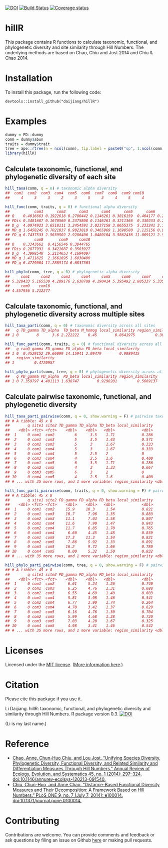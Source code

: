 
<!-- README.md is generated from README.Rmd. Please edit that file -->

[![DOI](http://joss.theoj.org/papers/10.21105/joss.01041/status.svg)](https://doi.org/10.21105/joss.01041) [![Build
Status](https://travis-ci.org/daijiang/hillR.svg?branch=master)](https://travis-ci.org/daijiang/hillR)
[![Coverage
status](https://codecov.io/gh/daijiang/hillR/branch/master/graph/badge.svg)](https://codecov.io/github/daijiang/hillR?branch=master)

# hillR

This package contains R functions to calculate taxonomic, functional,
and phylogenetic diversity and site similarity through Hill Numbers. The
underlying methods are based on Chao, Chiu and Jost 2014 and Chiu & Chao
2014.

# Installation

To install this package, run the following code:

    devtools::install_github("daijiang/hillR")

# Examples

``` r
dummy = FD::dummy
comm = dummy$abun
traits = dummy$trait
tree = ape::rtree(n = ncol(comm), tip.label = paste0("sp", 1:ncol(comm)))
library(hillR)
```

## Calculate taxonomic, functional, and phylogenetic diversity of each site

``` r
hill_taxa(comm, q = 0) # taxonomic alpha diversity
##  com1  com2  com3  com4  com5  com6  com7  com8  com9 com10 
##     4     3     3     2     3     5     3     4     5     4

hill_func(comm, traits, q = 0) # functional alpha diversity
##           com1      com2      com3      com4      com5      com6      com7
## Q    0.4016663 0.1922618 0.2780442 0.1146261 0.3816159  0.404177 0.2934143
## FDis 0.3481687 0.1670560 0.2375808 0.1146261 0.3211366  0.330233 0.2532751
## D_q  4.0974923 3.6518111 3.2454591 3.0237158 3.0655375  5.233241 3.1470056
## MD_q 1.6458245 0.7021037 0.9023810 0.3465969 1.1698580  2.115156 0.9233765
## FD_q 6.7437533 2.5639502 2.9286406 1.0480104 3.5862436 11.069121 2.9058708
##           com8       com9     com10
## Q    0.3343662  0.4156546 0.3844765
## FDis 0.2877931  0.3421687 0.3503927
## D_q  4.3998540  5.2114653 4.1694097
## MD_q 1.4711625  2.1661695 1.6030400
## FD_q 6.4729004 11.2889174 6.6837303

hill_phylo(comm, tree, q = 0) # phylogenetic alpha diversity
##     com1     com2     com3     com4     com5     com6     com7     com8 
## 5.320433 5.165530 4.209176 2.638789 4.190414 5.395492 2.885337 5.335720 
##     com9    com10 
## 4.557956 5.212277
```

## Calculate taxonomic, functional, and phylogenetic diversity across multiple sites

``` r
hill_taxa_parti(comm, q = 0) # taxonomic diversity across all sites
##   q TD_gamma TD_alpha  TD_beta M_homog local_similarity region_similarity
## 1 0        8      3.6 2.222222    0.45        0.8641975         0.3888889

hill_func_parti(comm, traits, q = 0) # functional diversity across all sites
##   q raoQ_gamma FD_gamma FD_alpha FD_beta local_similarity
## 1 0  0.4529152 29.66099 14.15941 2.09479        0.9889415
##   region_similarity
## 1         0.4720957

hill_phylo_parti(comm, tree, q = 0) # phylogenetic diversity across all sites
##   q PD_gamma PD_alpha  PD_beta local_similarity region_similarity
## 1 0 7.359797 4.491113 1.638747        0.9290281         0.5669137
```

## Calculate pairwise taxonomic, functional, and phylogenetic diversity

``` r
hill_taxa_parti_pairwise(comm, q = 0, show.warning = F) # pairwise taxonomic diversity
## # A tibble: 45 x 8
##        q site1 site2 TD_gamma TD_alpha TD_beta local_similarity
##    <dbl> <fct> <fct>    <dbl>    <dbl>   <dbl>            <dbl>
##  1     0 com1  com2         6      3.5    1.71            0.286
##  2     0 com1  com3         5      3.5    1.43            0.571
##  3     0 com2  com3         5      3      1.67            0.333
##  4     0 com1  com4         5      3      1.67            0.333
##  5     0 com2  com4         5      2.5    2               0    
##  6     0 com3  com4         4      2.5    1.6             0.400
##  7     0 com1  com5         6      3.5    1.71            0.286
##  8     0 com2  com5         4      3      1.33            0.667
##  9     0 com3  com5         6      3      2               0    
## 10     0 com4  com5         4      2.5    1.6             0.400
## # ... with 35 more rows, and 1 more variable: region_similarity <dbl>

hill_func_parti_pairwise(comm, traits, q = 0, show.warning = F) # pairwise functional diversity
## # A tibble: 45 x 8
##        q site1 site2 FD_gamma FD_alpha FD_beta local_similarity
##    <dbl> <fct> <fct>    <dbl>    <dbl>   <dbl>            <dbl>
##  1     0 com1  com2     15.9     10.3     1.54            0.821
##  2     0 com1  com3     10.7      7.96    1.35            0.883
##  3     0 com2  com3     11.1      7.03    1.58            0.807
##  4     0 com1  com4     11.6      7.90    1.47            0.843
##  5     0 com2  com4     11.7      6.85    1.70            0.765
##  6     0 com3  com4      6.60     4.45    1.48            0.839
##  7     0 com1  com5     17.3     11.3     1.54            0.821
##  8     0 com2  com5      7.86     5.92    1.33            0.891
##  9     0 com3  com5     16.2      9.72    1.66            0.780
## 10     0 com4  com5      8.00     5.32    1.50            0.832
## # ... with 35 more rows, and 1 more variable: region_similarity <dbl>

hill_phylo_parti_pairwise(comm, tree, q = 0, show.warning = F) # pairwise phylogenetic diversity
## # A tibble: 45 x 8
##        q site1 site2 PD_gamma PD_alpha PD_beta local_similarity
##    <dbl> <fct> <fct>    <dbl>    <dbl>   <dbl>            <dbl>
##  1     0 com1  com2      6.61     5.24    1.26            0.740
##  2     0 com1  com3      6.25     4.76    1.31            0.688
##  3     0 com2  com3      6.55     4.69    1.40            0.603
##  4     0 com1  com4      5.81     3.98    1.46            0.541
##  5     0 com2  com4      6.77     3.90    1.74            0.264
##  6     0 com3  com4      4.70     3.42    1.37            0.629
##  7     0 com1  com5      6.16     4.76    1.30            0.704
##  8     0 com2  com5      5.99     4.68    1.28            0.720
##  9     0 com3  com5      7.03     4.20    1.67            0.325
## 10     0 com4  com5      4.98     3.41    1.46            0.542
## # ... with 35 more rows, and 1 more variable: region_similarity <dbl>
```

# Licenses

Licensed under the [MIT license](LICENSE). ([More information
here](http://en.wikipedia.org/wiki/MIT_License).)

# Citation

Please cite this package if you use it.

Li Daijiang. hillR: taxonomic, functional, and phylogenetic diversity
and similarity through Hill Numbers. R package version 0.3.
[![DOI](https://zenodo.org/badge/31509531.svg)](https://zenodo.org/badge/latestdoi/31509531)

(Li is my last name.)

# Reference

  - [Chao, Anne, Chun-Huo Chiu, and Lou Jost. “Unifying Species
    Diversity, Phylogenetic Diversity, Functional Diversity, and Related
    Similarity and Differentiation Measures Through Hill Numbers.”
    Annual Review of Ecology, Evolution, and Systematics 45, no. 1
    (2014): 297–324.
    doi:10.1146/annurev-ecolsys-120213-091540.](https://doi.org/10.1146/annurev-ecolsys-120213-091540)
  - [Chiu, Chun-Huo, and Anne Chao. “Distance-Based Functional Diversity
    Measures and Their Decomposition: A Framework Based on Hill
    Numbers.” PLoS ONE 9, no. 7 (July 7, 2014): e100014.
    doi:10.1371/journal.pone.0100014.](https://doi.org/10.1371/journal.pone.0100014)

# Contributing

Contributions are welcome. You can provide comments and feedback or ask
questions by filing an issue on Github
[here](https://github.com/daijiang/hillR/issues) or making pull
requests.
